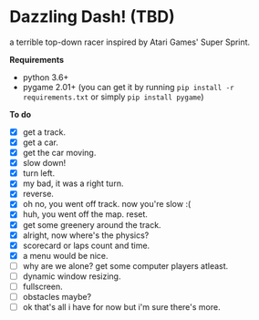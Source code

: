 # Dazzling Dash! (TBD)
a terrible top-down racer inspired by Atari Games' Super Sprint.

**Requirements**
- python 3.6+
- pygame 2.01+ (you can get it by running ```pip install -r requirements.txt``` or simply ```pip install pygame```)

**To do**
- [x] get a track.
- [x] get a car.
- [x] get the car moving.
- [x] slow down!
- [x] turn left.
- [x] my bad, it was a right turn.
- [x] reverse.
- [x] oh no, you went off track. now you're slow :(
- [x] huh, you went off the map. reset.
- [x] get some greenery around the track.
- [x] alright, now where's the physics?
- [x] scorecard or laps count and time.
- [x] a menu would be nice.
- [ ] why are we alone? get some computer players atleast.
- [ ] dynamic window resizing.
- [ ] fullscreen.
- [ ] obstacles maybe?
- [ ] ok that's all i have for now but i'm sure there's more.
